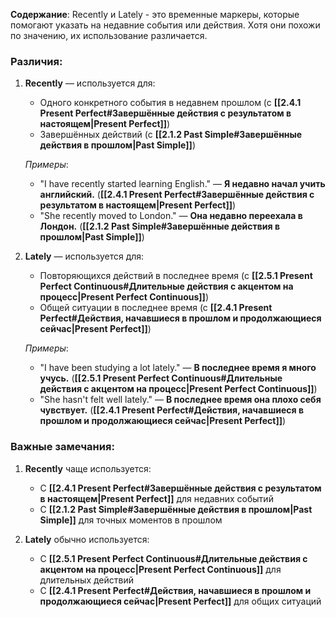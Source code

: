 **Содержание**: Recently и Lately - это временные маркеры, которые помогают указать на недавние события или действия. Хотя они похожи по значению, их использование различается.

### Различия:

1. **Recently** — используется для:
    - Одного конкретного события в недавнем прошлом (с **[[2.4.1 Present Perfect#Завершённые действия с результатом в настоящем|Present Perfect]]**)
    - Завершённых действий (с **[[2.1.2 Past Simple#Завершённые действия в прошлом|Past Simple]]**)
    
    _Примеры_:
    - "I have recently started learning English." — **Я недавно начал учить английский.** (**[[2.4.1 Present Perfect#Завершённые действия с результатом в настоящем|Present Perfect]]**)
    - "She recently moved to London." — **Она недавно переехала в Лондон.** (**[[2.1.2 Past Simple#Завершённые действия в прошлом|Past Simple]]**)

2. **Lately** — используется для:
    - Повторяющихся действий в последнее время (с **[[2.5.1 Present Perfect Continuous#Длительные действия с акцентом на процесс|Present Perfect Continuous]]**)
    - Общей ситуации в последнее время (с **[[2.4.1 Present Perfect#Действия, начавшиеся в прошлом и продолжающиеся сейчас|Present Perfect]]**)
    
    _Примеры_:
    - "I have been studying a lot lately." — **В последнее время я много учусь.** (**[[2.5.1 Present Perfect Continuous#Длительные действия с акцентом на процесс|Present Perfect Continuous]]**)
    - "She hasn't felt well lately." — **В последнее время она плохо себя чувствует.** (**[[2.4.1 Present Perfect#Действия, начавшиеся в прошлом и продолжающиеся сейчас|Present Perfect]]**)

### Важные замечания:

1. **Recently** чаще используется:
    - С **[[2.4.1 Present Perfect#Завершённые действия с результатом в настоящем|Present Perfect]]** для недавних событий
    - С **[[2.1.2 Past Simple#Завершённые действия в прошлом|Past Simple]]** для точных моментов в прошлом
    
2. **Lately** обычно используется:
    - С **[[2.5.1 Present Perfect Continuous#Длительные действия с акцентом на процесс|Present Perfect Continuous]]** для длительных действий
    - С **[[2.4.1 Present Perfect#Действия, начавшиеся в прошлом и продолжающиеся сейчас|Present Perfect]]** для общих ситуаций
